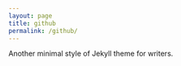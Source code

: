 ```yaml
---
layout: page
title: github
permalink: /github/
---
```


Another minimal style of Jekyll theme for writers.
